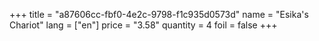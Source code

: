+++
title = "a87606cc-fbf0-4e2c-9798-f1c935d0573d"
name = "Esika's Chariot"
lang = ["en"]
price = "3.58"
quantity = 4
foil = false
+++
